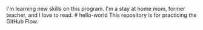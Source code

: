 I'm learning new skills on this program. I'm a stay at home mom, former teacher, and I love to read. # hello-world
This repository is for practicing the GitHub Flow.
